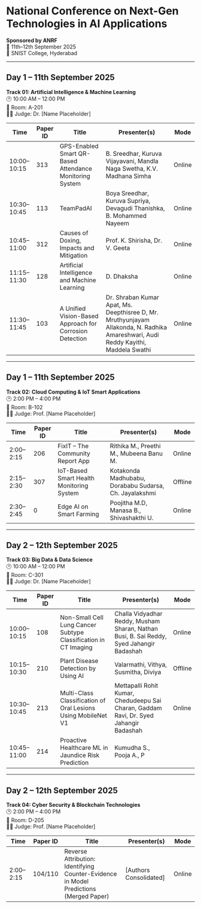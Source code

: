 # National Conference on Next-Gen Technologies in AI Applications  
**Sponsored by ANRF**  
📅 11th–12th September 2025  
📍 SNIST College, Hyderabad  

---

## Day 1 – 11th September 2025  
**Track 01: Artificial Intelligence & Machine Learning**  
🕑 10:00 AM – 12:00 PM  
📍 Room: A-201  
👨‍⚖️ Judge: Dr. [Name Placeholder]  

| Time        | Paper ID | Title                                                                 | Presenter(s) | Mode   |
|-------------|----------|-----------------------------------------------------------------------|--------------|--------|
| 10:00–10:15 | 313      | GPS-Enabled Smart QR-Based Attendance Monitoring System              | B. Sreedhar, Kuruva Vijayavani, Mandla Naga Swetha, K.V. Madhana Simha | Online |
| 10:30–10:45 | 113      | TeamPadAI                                                            | Boya Sreedhar, Kuruva Supriya, Devagudi Thanishka, B. Mohammed Nayeem | Online |
| 10:45–11:00 | 312      | Causes of Doxing, Impacts and Mitigation                             | Prof. K. Shirisha, Dr. V. Geeta | Online |
| 11:15–11:30 | 128      | Artificial Intelligence and Machine Learning                         | D. Dhaksha | Online |
| 11:30–11:45 | 103      | A Unified Vision-Based Approach for Corrosion Detection              | Dr. Shraban Kumar Apat, Ms. Deepthisree D, Mr. Mruthyunjayam Allakonda, N. Radhika Amareshwari, Audi Reddy Kayithi, Maddela Swathi | Online |

---

## Day 1 – 11th September 2025  
**Track 02: Cloud Computing & IoT Smart Applications**  
🕑 2:00 PM – 4:00 PM  
📍 Room: B-102  
👨‍⚖️ Judge: Prof. [Name Placeholder]  

| Time        | Paper ID | Title                                                    | Presenter(s) | Mode   |
|-------------|----------|----------------------------------------------------------|--------------|--------|
| 2:00–2:15   | 206      | FixIT – The Community Report App                         | Rithika M., Preethi M., Mubeena Banu M. | Online |
| 2:15–2:30   | 307      | IoT-Based Smart Health Monitoring System                 | Kotakonda Madhubabu, Dorababu Sudarsa, Ch. Jayalakshmi | Offline |
| 2:30–2:45   | 0        | Edge AI on Smart Farming                                 | Poojitha M.D, Manasa B., Shivashakthi U. | Online |


---

## Day 2 – 12th September 2025  
**Track 03: Big Data & Data Science**  
🕑 10:00 AM – 12:00 PM  
📍 Room: C-301  
👨‍⚖️ Judge: Dr. [Name Placeholder]  

| Time        | Paper ID | Title                                                                 | Presenter(s) | Mode   |
|-------------|----------|-----------------------------------------------------------------------|--------------|--------|
| 10:00–10:15 | 108      | Non-Small Cell Lung Cancer Subtype Classification in CT Imaging       | Challa Vidyadhar Reddy, Musham Sharan, Nathan Busi, B. Sai Reddy, Syed Jahangir Badashah | Online |
| 10:15–10:30 | 210      | Plant Disease Detection by Using AI                                   | Valarmathi, Vithya, Susmitha, Diviya | Offline |
| 10:30–10:45 | 213      | Multi-Class Classification of Oral Lesions Using MobileNet V1         | Mettapalli Rohit Kumar, Chedudeepu Sai Charan, Gaddam Ravi, Dr. Syed Jahangir Badashah | Online |
| 10:45–11:00 | 214      | Proactive Healthcare ML in Jaundice Risk Prediction                   | Kumudha S., Pooja A., P
---

## Day 2 – 12th September 2025  
**Track 04: Cyber Security & Blockchain Technologies**  
🕑 2:00 PM – 4:00 PM  
📍 Room: D-205  
👨‍⚖️ Judge: Prof. [Name Placeholder]  

| Time        | Paper ID | Title                                                                 | Presenter(s) | Mode   |
|-------------|----------|-----------------------------------------------------------------------|--------------|--------|
| 2:00–2:15   | 104/110  | Reverse Attribution: Identifying Counter-Evidence in Model Predictions (Merged Paper) | [Authors Consolidated] | Online |
